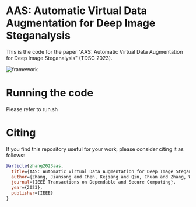 # AAS: Automatic Virtual Data Augmentation for Deep Image Steganalysis

This is the code for the paper "AAS: Automatic Virtual Data Augmentation for Deep Image Steganalysis" (TDSC 2023).


![framework](framework.png)

# Running the code
Please refer to run.sh 

# Citing

If you find this repository useful for your work, please consider citing it as follows:

```bibtex
@article{zhang2023aas,
  title={AAS: Automatic Virtual Data Augmentation for Deep Image Steganalysis},
  author={Zhang, Jiansong and Chen, Kejiang and Qin, Chuan and Zhang, Weiming and Yu, Nenghai},
  journal={IEEE Transactions on Dependable and Secure Computing},
  year={2023},
  publisher={IEEE}
}
```

